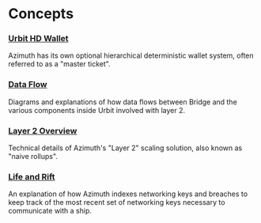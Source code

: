 # Concepts

### [Urbit HD Wallet](hd-wallet.md)

Azimuth has its own optional hierarchical deterministic wallet system, often referred to as a "master ticket".

### [Data Flow](flow.md)

Diagrams and explanations of how data flows between Bridge and the various components inside Urbit involved with layer 2.

### [Layer 2 Overview](layer2.md)

Technical details of Azimuth's "Layer 2" scaling solution, also known as "naive rollups".

### [Life and Rift](life-and-rift.md)

An explanation of how Azimuth indexes networking keys and breaches to keep track of the most recent set of networking keys necessary to communicate with a ship.
